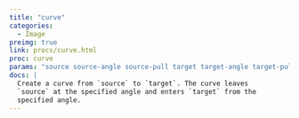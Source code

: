 ```yaml
---
title: "curve"
categories: 
  - Image
preimg: true
link: procs/curve.html
proc: curve
params: "source source-angle source-pull target target-angle target-pull color line-width [description]"
docs: |
  Create a curve from `source` to `target`. The curve leaves
  `source` at the specified angle and enters `target` from the
  specified angle.
---
```

